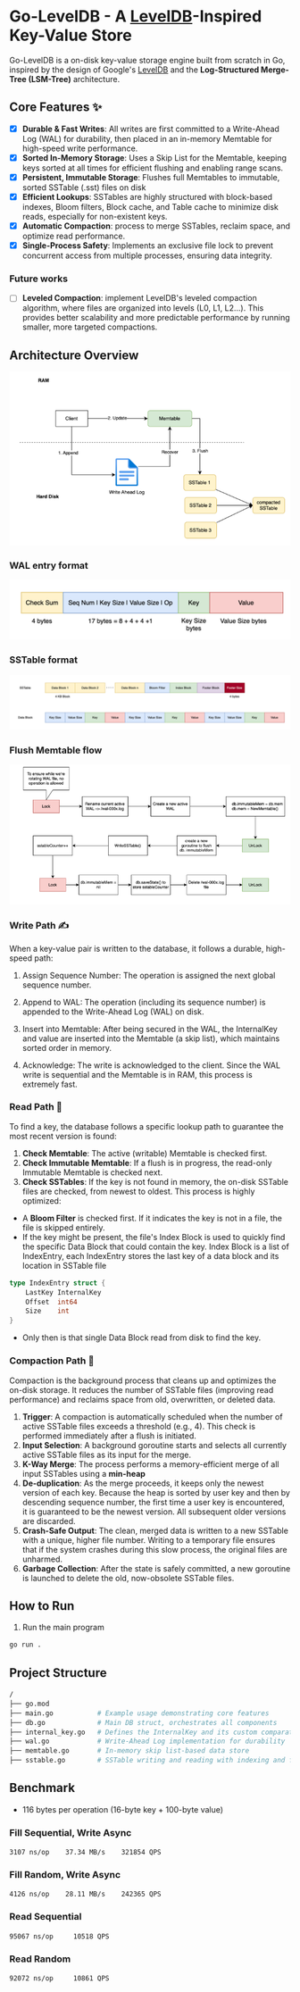# Go-LevelDB - A [LevelDB](https://github.com/google/leveldb)-Inspired Key-Value Store

Go-LevelDB is a on-disk key-value storage engine built from scratch in Go,
inspired by the design of Google's [LevelDB](https://github.com/google/leveldb) and the **Log-Structured Merge-Tree (LSM-Tree)** architecture.

## Core Features ✨
- [x] **Durable & Fast Writes**: All writes are first committed to a Write-Ahead Log (WAL) for durability, then placed 
in an in-memory Memtable for high-speed write performance.
- [x] **Sorted In-Memory Storage**: Uses a Skip List for the Memtable, keeping keys sorted at all times for efficient 
flushing and enabling range scans.
- [x] **Persistent, Immutable Storage**: Flushes full Memtables to immutable, sorted SSTable (.sst) files on disk
- [x] **Efficient Lookups**: SSTables are highly structured with block-based indexes, Bloom filters, Block cache, and Table cache
to minimize disk reads, especially for non-existent keys.
- [x] **Automatic Compaction**: process to merge SSTables, reclaim space, and optimize read performance.
- [x] **Single-Process Safety**: Implements an exclusive file lock to prevent concurrent access from multiple processes, ensuring data integrity.
### Future works
- [ ] **Leveled Compaction**: implement LevelDB's leveled compaction algorithm,
where files are organized into levels (L0, L1, L2...). This provides better scalability and more predictable performance by running smaller, more targeted compactions.
## Architecture Overview

![img.png](img/overview.png)

### WAL entry format

![](img/wal_format.png)

### SSTable format

![](img/sstable_format.png)

### Flush Memtable flow

![](img/flush.png)

### Write Path ✍️

When a key-value pair is written to the database, it follows a durable, high-speed path:

1. Assign Sequence Number: The operation is assigned the next global sequence number.

2. Append to WAL: The operation (including its sequence number) is appended to the Write-Ahead Log (WAL) on disk.

3. Insert into Memtable: After being secured in the WAL, the InternalKey and value are inserted into the Memtable (a skip list), 
which maintains sorted order in memory.

4. Acknowledge: The write is acknowledged to the client.
Since the WAL write is sequential and the Memtable is in RAM, this process is extremely fast.

### Read Path 📖
To find a key, the database follows a specific lookup path to guarantee the most recent version is found:
1. **Check Memtable**: The active (writable) Memtable is checked first.
2. **Check Immutable Memtable**: If a flush is in progress, the read-only Immutable Memtable is checked next.
3. **Check SSTables**: If the key is not found in memory, the on-disk SSTable files are checked, from newest to oldest.
This process is highly optimized:
- A **Bloom Filter** is checked first. If it indicates the key is not in a file, the file is skipped entirely.
- If the key might be present, the file's Index Block is used to quickly find the specific Data Block that could contain
the key. Index Block is a list of IndexEntry, each IndexEntry stores the last key of a data block and its location in
SSTable file
```go
type IndexEntry struct {
	LastKey InternalKey
	Offset  int64
	Size    int
}
```
- Only then is that single Data Block read from disk to find the key.
### Compaction Path 🧹
Compaction is the background process that cleans up and optimizes the on-disk storage. It reduces the number of SSTable
files (improving read performance) and reclaims space from old, overwritten, or deleted data.
1. **Trigger**: A compaction is automatically scheduled when the number of active SSTable files exceeds a threshold (e.g., 4). 
This check is performed immediately after a flush is initiated.
2. **Input Selection**: A background goroutine starts and selects all currently active SSTable files as its input for the merge.
3. **K-Way Merge**: The process performs a memory-efficient merge of all input SSTables using a **min-heap**
4. **De-duplication**: As the merge proceeds, it keeps only the newest version of each key.
Because the heap is sorted by user key and then by descending sequence number, the first time a user key is encountered,
it is guaranteed to be the newest version. All subsequent older versions are discarded.
5. **Crash-Safe Output**: The clean, merged data is written to a new SSTable with a unique, higher file number.
Writing to a temporary file ensures that if the system crashes during this slow process, the original files are unharmed.
6. **Garbage Collection**: After the state is safely committed, a new goroutine is launched to delete the old, now-obsolete SSTable files.
## How to Run
1. Run the main program
```bash
go run .
```

## Project Structure
```bash
/
├── go.mod
├── main.go           # Example usage demonstrating core features
├── db.go             # Main DB struct, orchestrates all components
├── internal_key.go   # Defines the InternalKey and its custom comparator
├── wal.go            # Write-Ahead Log implementation for durability
├── memtable.go       # In-memory skip list-based data store
├── sstable.go        # SSTable writing and reading with indexing and filters
```

## Benchmark
- 116 bytes per operation (16-byte key + 100-byte value)
### Fill Sequential, Write Async
```
3107 ns/op	  37.34 MB/s    321854 QPS
```
### Fill Random, Write Async
```
4126 ns/op	  28.11 MB/s    242365 QPS
```
### Read Sequential
```
95067 ns/op     10518 QPS
```
### Read Random
```
92072 ns/op     10861 QPS
```